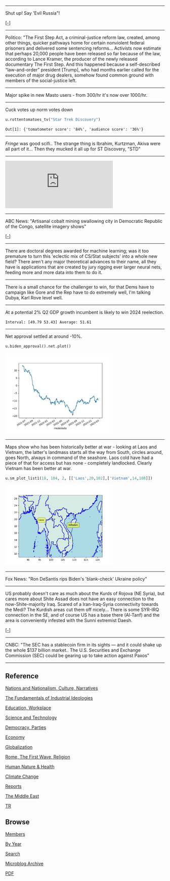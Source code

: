

---

Shut up! Say 'Evil Russia"! 

[[-]](https://youtu.be/h3HIDTpcM3g?t=24)

---

Politico: "The First Step Act, a criminal-justice reform law, created,
among other things, quicker pathways home for certain nonviolent
federal prisoners and delivered some sentencing reforms... Activists
now estimate that perhaps 20,000 people have been released so far
because of the law, according to Lance Kramer, the producer of the
newly released documentary The First Step. And this happened because a
self-described “law-and-order” president [Trump], who had months
earlier called for the execution of major drug dealers, somehow found
common ground with members of the social-justice left.

---

Major spike in new Masto users - from 300/hr it's now over 1000/hr.

---

Cuck votes up norm votes down

```python
u.rottentomatoes_tv("Star Trek Discovery")
```

```text
Out[1]: {'tomatometer score': '84%', 'audience score': '36%'}
```

---

*Fringe* was good scifi.. The strange thing is Ibrahim, Kurtzman,
Akiva were all part of it... Then they mucked it all up for ST
Discovery, "STD"

---

<iframe width="340" src="https://www.youtube.com/embed/kroU3SfCXE8" title="A Cloud City on Venus: Why Venus is a Better Choice" frameborder="0" allow="accelerometer; autoplay; clipboard-write; encrypted-media; gyroscope; picture-in-picture; web-share" allowfullscreen></iframe>

---

ABC News: "Artisanal cobalt mining swallowing city in Democratic
Republic of the Congo, satellite imagery shows"

[[-]](https://abcnews.go.com/International/cobalt-mining-transforms-city-democratic-republic-congo-satellite/story?id=96795773)

---

There are doctoral degrees awarded for machine learning; was it too
premature to turn this 'eclectic mix of CS/Stat subjects' into a whole
new field? There aren't any major theoretical advances to their name,
all they have is applications that are created by jury rigging ever
larger neural nets, feeding more and more data into them to do it.

---

There is a small chance for the challenger to win, for that Dems have
to campaign like Gore and the Rep have to do extremely well, I'm
talking Dubya, Karl Rove level well.

---

At a potential 2% Q2 GDP growth incumbent is likely to win 2024 reelection. 

```text
Interval: [49.79 53.43] Average: 51.61
```

---

Net approval settled at around -10%. 


```python
u.biden_approval().net.plot()
```

<img width='340' src='mbl/2023/bidenapp1.jpg'/> 

---

Maps show who has been historically better at war - looking at Laos
and Vietnam, the latter's landmass starts all the way from South,
circles around, goes North, always in command of the seashore. Laos
cold have had a piece of that for access but has none - completely
landlocked. Clearly Vietnam has been better at war.

```python
u.sm_plot_list1(18, 104, 2, [['Laos',20,102],['Vietnam',14,108]])
```

<img width='340' src='mbl/2023/laosviet.jpg'/> 

---

Fox News: "Ron DeSantis rips Biden's 'blank-check' Ukraine policy"

---

US probably doesn't care as much about the Kurds of Rojova (NE Syria),
but cares more about Shite Assad does not have an easy connection to
the now-Shite-majority Iraq. Scared of a Iran-Iraq-Syria connectivity
towards the Medi? The Kurdish areas cut them off nicely... There is
some SYR-IRQ connection in the SE, and of course US has a base there
(Al-Tanf) and the area is conveniently infested with the Sunni
extremist Daesh.

[[-]](https://newlinesinstitute.org/wp-content/uploads/20220712-Syria-NA.png)

---

CNBC: "The SEC has a stablecoin firm in its sights — and it could
shake up the whole $137 billion market.. The U.S. Securities and
Exchange Commission (SEC) could be gearing up to take action against
Paxos"

---

## Reference

[Nations and Nationalism, Culture, Narratives](0119/2013/02/nations-and-nationalism.html)

[The Fundamentals of Industrial Ideologies](0119/2011/04/fundamentals-of-industrial-ideologies.html)

[Education, Workplace](0119/2017/09/education-workplace.html)

[Science and Technology](0119/2018/09/science-technology.html)

[Democracy, Parties](0119/2016/11/democracy.html)

[Economy](2021/01/economy.html)

[Globalization](0119/2018/09/globalization.html)

[Rome, The First Wave, Religion](0119/2017/12/rome.html)

[Human Nature & Health](2020/07/human-nature.html)

[Climate Change](2022/01/climate.html)

[Reports](2021/01/reports.html)

[The Middle East](0119/2019/07/middleeast.html)

[TR](../tr)

## Browse

[Members](2022/08/members.html)

[By Year](years.html)

[Search](search.html)

[Microblog Archive](mbl/index.html)

[PDF](https://drive.google.com/uc?export=view&id=1FSi-1MnqXVq_PVTEXzzflwN8-7h92N_R)
